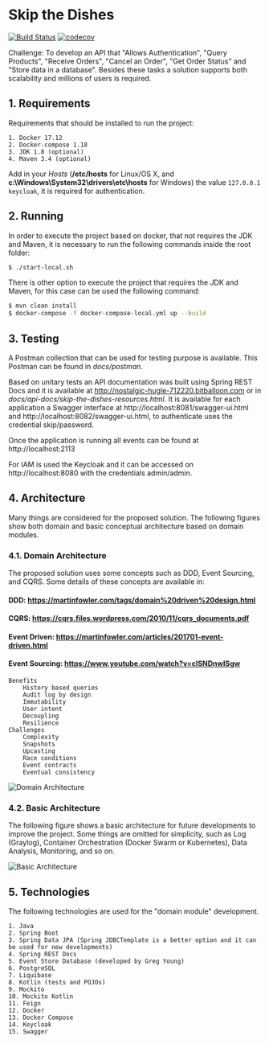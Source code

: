 # Skip the Dishes

[![Build Status](https://travis-ci.org/bbranquinho/skip-the-dishes.svg?branch=master)](https://travis-ci.org/bbranquinho/skip-the-dishes) [![codecov](https://codecov.io/gh/bbranquinho/skip-the-dishes/branch/master/graph/badge.svg)](https://codecov.io/gh/bbranquinho/skip-the-dishes)

Challenge: To develop an API that "Allows Authentication", "Query Products", "Receive Orders", "Cancel an Order", "Get Order Status" and "Store data in a database". Besides these tasks a solution supports both scalability and millions of users is required.

## 1. Requirements

Requirements that should be installed to run the project:

    1. Docker 17.12
    2. Docker-compose 1.18
    3. JDK 1.8 (optional)
    4. Maven 3.4 (optional)

Add in your *Hosts* (**/etc/hosts** for Linux/OS X, and **c:\Windows\System32\drivers\etc\hosts** for Windows) the value `127.0.0.1 keycloak`, it is required for authentication.

## 2. Running

In order to execute the project based on docker, that not requires the JDK and Maven, it is necessary to run the following commands inside the root folder:

```sh
$ ./start-local.sh
```

There is other option to execute the project that requires the JDK and Maven, for this case can be used the following command:

```sh
$ mvn clean install
$ docker-compose -f docker-compose-local.yml up --build
```

## 3. Testing

A Postman collection that can be used for testing purpose is available. This Postman can be found in *docs/postman*. 

Based on unitary tests an API documentation was built using Spring REST Docs and it is available at http://nostalgic-hugle-712220.bitballoon.com or in *docs/api-docs/skip-the-dishes-resources.html*. It is available for each application a Swagger interface at http://localhost:8081/swagger-ui.html and http://localhost:8082/swagger-ui.html, to authenticate uses the credential skip/password.

Once the application is running all events can be found at http://localhost:2113

For IAM is used the Keycloak and it can be accessed on http://localhost:8080 with the credentials admin/admin.

## 4. Architecture

Many things are considered for the proposed solution. The following figures show both domain and basic conceptual architecture based on domain modules.

### 4.1. Domain Architecture

The proposed solution uses some concepts such as DDD, Event Sourcing, and CQRS. Some details of these concepts are available in:

  #### DDD: https://martinfowler.com/tags/domain%20driven%20design.html
  #### CQRS: https://cqrs.files.wordpress.com/2010/11/cqrs_documents.pdf
  #### Event Driven: https://martinfowler.com/articles/201701-event-driven.html
  #### Event Sourcing: https://www.youtube.com/watch?v=cISNDnwlSgw
    Benefits
        History based queries
        Audit log by design
        Immutability
        User intent
        Decoupling
        Resilience
    Challenges
        Complexity
        Snapshots
        Upcasting
        Race conditions
        Event contracts
        Eventual consistency

![Domain Architecture](https://user-images.githubusercontent.com/1013619/42735343-86290196-8828-11e8-8edf-693ea75666a3.png)

### 4.2. Basic Architecture

The following figure shows a basic architecture for future developments to improve the project. Some things are omitted for simplicity, such as Log (Graylog), Container Orchestration (Docker Swarm or Kubernetes), Data Analysis, Monitoring, and so on.

![Basic Architecture](https://user-images.githubusercontent.com/1013619/38308255-dd323868-37ec-11e8-9486-0f228237ec98.png)

## 5. Technologies

The following technologies are used for the "domain module" development.

    1. Java
    2. Spring Boot
    3. Spring Data JPA (Spring JDBCTemplate is a better option and it can be used for new developments)
    4. Spring REST Docs
    5. Event Store Database (developed by Greg Young)
    6. PostgreSQL
    7. Liquibase
    8. Kotlin (tests and POJOs)
    9. Mockito
    10. Mockito Kotlin
    11. Feign
    12. Docker
    13. Docker Compose
    14. Keycloak
    15. Swagger
